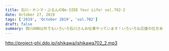 ```yaml
---
title: 石川・ホンマ・ぶるんのBe-SIDE Your Life! vol.702-2
date: October 27, 2019
tags: ['2019', 'October 2019', 'vol.702']
draft: false
summary: 西川ANN以外でもいろいろ石川さんお仕事やっています！いろいろな応援の仕方ありますよね。MIURA
---
```


http://project-phi.ddo.jp/ishikawa/ishikawa702_2.mp3
